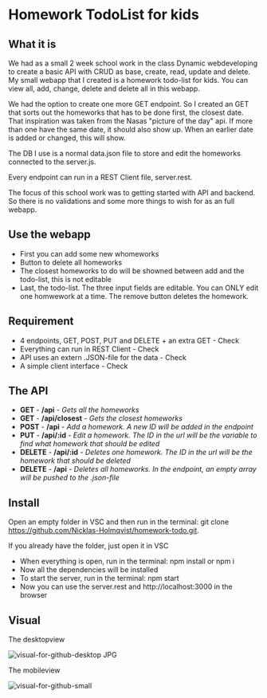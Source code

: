 # Homework TodoList for kids

## What it is

We had as a small 2 week school work in the class Dynamic webdeveloping to create a basic API with CRUD as base, create, read, update and delete.
My small webapp that I created is a homework todo-list for kids.
You can view all, add, change, delete and delete all in this webapp.

We had the option to create one more GET endpoint. So I created an GET that sorts out the homeworks that has to be done first, the closest date.
That inspiration was taken from the Nasas "picture of the day" api. 
If more than one have the same date, it should also show up. When an earlier date is added or changed, this will show.

The DB I use is a normal data.json file to store and edit the homeworks connected to the server.js.

Every endpoint can run in a REST Client file, server.rest.

The focus of this school work was to getting started with API and backend. So there is no validations and some more things to wish for as an full webapp.

## Use the webapp

* First you can add some new whomeworks
* Button to delete all homeworks
* The closest homeworks to do will be showned between add and the todo-list, this is not editable
* Last, the todo-list. The three input fields are editable. You can ONLY edit one homwework at a time. The remove button deletes the homework.

## Requirement

* 4 endpoints, GET, POST, PUT and DELETE + an extra GET - Check
* Everything can run in REST Client - Check
* API uses an extern .JSON-file for the data - Check
* A simple client interface - Check

## The API

* **GET** - **/api** - *Gets all the homeworks*
* **GET** - **/api/closest** - *Gets the closest homeworks*
* **POST** - **/api** - *Add a homework. A new ID will be added in the endpoint*
* **PUT** - **/api/:id** - *Edit a homework. The ID in the url will be the variable to find what homework that should be edited*
* **DELETE** - **/api/:id** - *Deletes one homework. The ID in the url will be the homework that should be deleted*
* **DELETE** - **/api** - *Deletes all homeworks. In the endpoint, an empty array will be pushed to the .json-file*

## Install

Open an empty folder in VSC and then run in the terminal: git clone https://github.com/Nicklas-Holmqvist/homework-todo.git.

If you already have the folder, just open it in VSC

* When everything is open, run in the terminal:
  npm install or npm i
* Now all the dependencies will be installed
* To start the server, run in the terminal:
  npm start
* Now you can use the server.rest and http://localhost:3000 in the browser

## Visual

The desktopview

![visual-for-github-desktop JPG](https://user-images.githubusercontent.com/70426543/114865533-aa50ca80-9df2-11eb-96e8-bd50d2601e03.png)

The mobileview

![visual-for-github-small](https://user-images.githubusercontent.com/70426543/114865528-a91f9d80-9df2-11eb-8f8a-d652d3a70f65.png)
